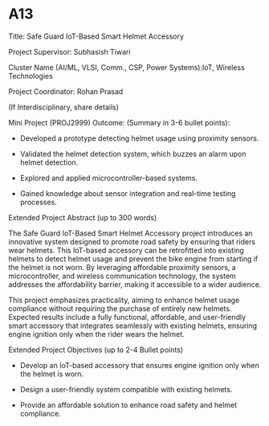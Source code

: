 # A13
Title: Safe Guard IoT-Based Smart Helmet Accessory

Project Supervisor: Subhasish Tiwari  

Cluster Name (AI/ML, VLSI, Comm., CSP, Power Systems):IoT, Wireless Technologies  

Project Coordinator: Rohan Prasad

(If Interdisciplinary, share details)

 

Mini Project (PROJ2999) Outcome: (Summary in 3-6 bullet points):

 - Developed a prototype detecting helmet usage using proximity sensors.  

 - Validated the helmet detection system, which buzzes an alarm upon helmet detection.  

 - Explored and applied microcontroller-based systems.  

 - Gained knowledge about sensor integration and real-time testing processes.

 

 

 

 

 

Extended Project Abstract (up to 300 words)

The Safe Guard IoT-Based Smart Helmet Accessory project introduces an innovative system designed to promote road safety by ensuring that riders wear helmets. This IoT-based accessory can be retrofitted into existing helmets to detect helmet usage and prevent the bike engine from starting if the helmet is not worn. By leveraging affordable proximity sensors, a microcontroller, and wireless communication technology, the system addresses the affordability barrier, making it accessible to a wider audience.  

 

This project emphasizes practicality, aiming to enhance helmet usage compliance without requiring the purchase of entirely new helmets. Expected results include a fully functional, affordable, and user-friendly smart accessory that integrates seamlessly with existing helmets, ensuring engine ignition only when the rider wears the helmet.

 

 

 

 

 

 

Extended Project Objectives (up to 2-4 Bullet points)

- Develop an IoT-based accessory that ensures engine ignition only when the helmet is worn.  

- Design a user-friendly system compatible with existing helmets.    

- Provide an affordable solution to enhance road safety and helmet compliance.  
